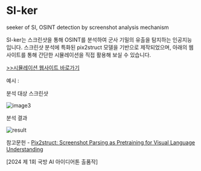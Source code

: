 # SI-ker
seeker of SI, OSINT detection by screenshot analysis mechanism


SI-ker는 스크린샷을 통해 OSINT를 분석하여 군사 기밀의 유출을 탐지하는 인공지능입니다.
스크린샷 분석에 특화된 pix2struct 모델을 기반으로 제작되었으며, 아래의 웹사이트를 통해 간단한 시뮬레이션을 직접 활용해 보실 수 있습니다.

[>>시뮬레이션 웹사이트 바로가기](http://3.34.209.210:8000/detect_osint/)

예시 :

분석 대상 스크린샷

![image3](https://github.com/user-attachments/assets/13cbac01-b3ed-4880-86ab-8a9b04b56175)

분석 결과

![result](https://github.com/user-attachments/assets/5b7392a6-2265-4106-bef8-0158af636712)


참고문헌 - [Pix2struct: Screenshot Parsing as Pretraining for Visual Language Understanding](https://arxiv.org/abs/2210.03347)

[2024 제 1회 국방 AI 아이디어톤 출품작]
